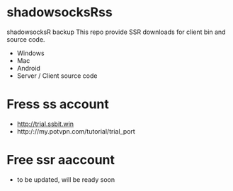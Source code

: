# shadowsocksRss
shadowsocksR backup
This repo provide SSR downloads for client bin and source code.
- Windows
- Mac
- Android
- Server / Client source code

# Fress ss account
- http://trial.ssbit.win
- http:/://my.potvpn.com/tutorial/trial_port 

# Free ssr aaccount
- to be updated, will be ready soon
